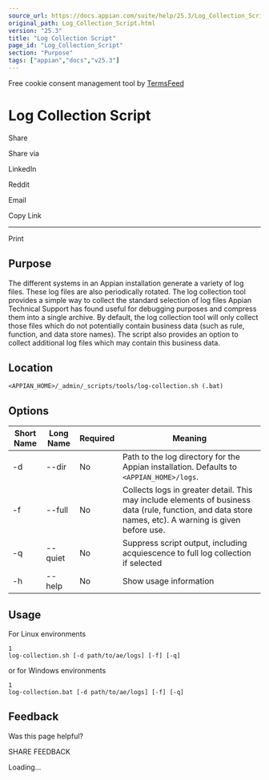 ```yaml
---
source_url: https://docs.appian.com/suite/help/25.3/Log_Collection_Script.html
original_path: Log_Collection_Script.html
version: "25.3"
title: "Log Collection Script"
page_id: "Log_Collection_Script"
section: "Purpose"
tags: ["appian","docs","v25.3"]
---
```



Free cookie consent management tool by [TermsFeed](https://www.termsfeed.com/)

# Log Collection Script

Share

Share via

LinkedIn

Reddit

Email

Copy Link

* * *

Print

## Purpose

The different systems in an Appian installation generate a variety of log files. These log files are also periodically rotated. The log collection tool provides a simple way to collect the standard selection of log files Appian Technical Support has found useful for debugging purposes and compress them into a single archive. By default, the log collection tool will only collect those files which do not potentially contain business data (such as rule, function, and data store names). The script also provides an option to collect additional log files which may contain this business data.

## Location

`<APPIAN_HOME>/_admin/_scripts/tools/log-collection.sh (.bat)`

## Options

| Short Name | Long Name | Required | Meaning |
| --- | --- | --- | --- |
| \-d | \--dir | No | Path to the log directory for the Appian installation. Defaults to `<APPIAN_HOME>/logs`. |
| \-f | \--full | No | Collects logs in greater detail. This may include elements of business data (rule, function, and data store names, etc). A warning is given before use. |
| \-q | \--quiet | No | Suppress script output, including acquiescence to full log collection if selected |
| \-h | \--help | No | Show usage information |

## Usage

For Linux environments

```
1
log-collection.sh [-d path/to/ae/logs] [-f] [-q]
```

or for Windows environments

```
1
log-collection.bat [-d path/to/ae/logs] [-f] [-q]
```

## Feedback

Was this page helpful?

SHARE FEEDBACK

Loading...
